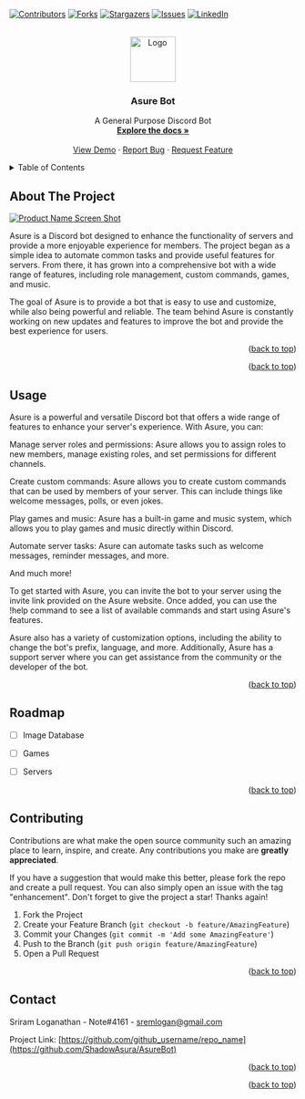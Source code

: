 <a name="AsureBot"></a>



<!-- PROJECT SHIELDS -->
<!--
*** I'm using markdown "reference style" links for readability.
*** Reference links are enclosed in brackets [ ] instead of parentheses ( ).
*** See the bottom of this document for the declaration of the reference variables
*** for contributors-url, forks-url, etc. This is an optional, concise syntax you may use.
*** https://www.markdownguide.org/basic-syntax/#reference-style-links
-->
[![Contributors][contributors-shield]][contributors-url]
[![Forks][forks-shield]][forks-url]
[![Stargazers][stars-shield]][stars-url]
[![Issues][issues-shield]][issues-url]
[![LinkedIn][linkedin-shield]][linkedin-url]



<!-- PROJECT LOGO -->
<br />
<div align="center">
  <a href="https://github.com/ShadowAsura/AsureBot">
    <img src="images/jinwoo.jpeg" alt="Logo" width="80" height="80">
  </a>

<h3 align="center">Asure Bot</h3>

  <p align="center">
    A General Purpose Discord Bot
    <br />
    <a href="https://github.com/ShadowAsura/AsureBot"><strong>Explore the docs »</strong></a>
    <br />
    <br />
    <a href="https://github.com/ShadowAsura/AsureBot">View Demo</a>
    ·
    <a href="https://github.com/ShadowAsura/AsureBot/issues">Report Bug</a>
    ·
    <a href="https://github.com/ShadowAsura/AsureBot/issues">Request Feature</a>
  </p>
</div>



<!-- TABLE OF CONTENTS -->
<details>
  <summary>Table of Contents</summary>
  <ol>
    <li>
      <a href="#about-the-project">About The Project</a>
    </li>
    <li><a href="#usage">Usage</a></li>
    <li><a href="#roadmap">Roadmap</a></li>
    <li><a href="#contributing">Contributing</a></li>
    <li><a href="#contact">Contact</a></li>
  </ol>
</details>



<!-- ABOUT THE PROJECT -->
## About The Project

[![Product Name Screen Shot][product-screenshot]](https://example.com)

Asure is a Discord bot designed to enhance the functionality of servers and provide a more enjoyable experience for members. The project began as a simple idea to automate common tasks and provide useful features for servers. From there, it has grown into a comprehensive bot with a wide range of features, including role management, custom commands, games, and music.

The goal of Asure is to provide a bot that is easy to use and customize, while also being powerful and reliable. The team behind Asure is constantly working on new updates and features to improve the bot and provide the best experience for users.

<p align="right">(<a href="#readme-top">back to top</a>)</p>



<p align="right">(<a href="#readme-top">back to top</a>)</p>



<!-- USAGE EXAMPLES -->
## Usage

Asure is a powerful and versatile Discord bot that offers a wide range of features to enhance your server's experience. With Asure, you can:

Manage server roles and permissions: Asure allows you to assign roles to new members, manage existing roles, and set permissions for different channels.

Create custom commands: Asure allows you to create custom commands that can be used by members of your server. This can include things like welcome messages, polls, or even jokes.

Play games and music: Asure has a built-in game and music system, which allows you to play games and music directly within Discord.

Automate server tasks: Asure can automate tasks such as welcome messages, reminder messages, and more.

And much more!

To get started with Asure, you can invite the bot to your server using the invite link provided on the Asure website. Once added, you can use the !help command to see a list of available commands and start using Asure's features.

Asure also has a variety of customization options, including the ability to change the bot's prefix, language, and more. Additionally, Asure has a support server where you can get assistance from the community or the developer of the bot.

<p align="right">(<a href="#readme-top">back to top</a>)</p>



<!-- ROADMAP -->
## Roadmap

- [ ] Image Database
- [ ] Games
- [ ] Servers


<p align="right">(<a href="#readme-top">back to top</a>)</p>



<!-- CONTRIBUTING -->
## Contributing

Contributions are what make the open source community such an amazing place to learn, inspire, and create. Any contributions you make are **greatly appreciated**.

If you have a suggestion that would make this better, please fork the repo and create a pull request. You can also simply open an issue with the tag "enhancement".
Don't forget to give the project a star! Thanks again!

1. Fork the Project
2. Create your Feature Branch (`git checkout -b feature/AmazingFeature`)
3. Commit your Changes (`git commit -m 'Add some AmazingFeature'`)
4. Push to the Branch (`git push origin feature/AmazingFeature`)
5. Open a Pull Request

<p align="right">(<a href="#readme-top">back to top</a>)</p>





<!-- CONTACT -->
## Contact

Sriram Loganathan - Note#4161 - sremlogan@gmail.com

Project Link: [https://github.com/github_username/repo_name](https://github.com/ShadowAsura/AsureBot)

<p align="right">(<a href="#readme-top">back to top</a>)</p>



<p align="right">(<a href="#readme-top">back to top</a>)</p>



<!-- MARKDOWN LINKS & IMAGES -->
<!-- https://www.markdownguide.org/basic-syntax/#reference-style-links -->
[contributors-shield]: https://img.shields.io/github/contributors/ShadowAsura/AsureBot.svg?style=for-the-badge
[contributors-url]: https://github.com/ShadowAsura/AsureBot/graphs/contributors
[forks-shield]: https://img.shields.io/github/forks/ShadowAsura/AsureBot.svg?style=for-the-badge
[forks-url]: https://github.com/ShadowAsura/AsureBot/network/members
[stars-shield]: https://img.shields.io/github/stars/ShadowAsura/AsureBot.svg?style=for-the-badge
[stars-url]: https://github.com/ShadowAsura/AsureBot/stargazers
[issues-shield]: https://img.shields.io/github/issues/ShadowAsura/AsureBot.svg?style=for-the-badge
[issues-url]: https://github.com/ShadowAsura/AsureBot/issues
[linkedin-shield]: https://img.shields.io/badge/-LinkedIn-black.svg?style=for-the-badge&logo=linkedin&colorB=555
[linkedin-url]: https://www.linkedin.com/in/sriram-loganathan-495999254/
[product-screenshot]: https://bs-uploads.toptal.io/blackfish-uploads/components/seo/content/og_image_file/og_image/1081074/how-to-make-a-discord-bot-7c0fe302b98b05b145682344b3a4ec59.png